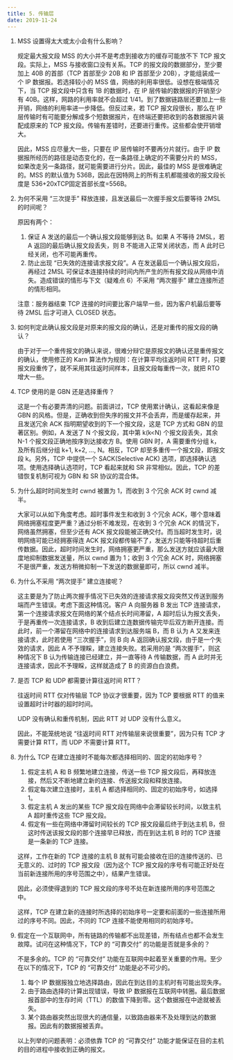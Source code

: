 ```yaml
---
title: 5. 传输层
date: 2019-11-24
---
```


1. MSS 设置得太大或太小会有什么影响？

   规定最大报文段 MSS 的大小并不是考虑到接收方的缓存可能放不下 TCP 报文段。实际上，MSS 与接收窗口没有关系。TCP 的报文段的数据部分，至少要加上 40B 的首部（TCP 首部至少 20B 和 IP 首部至少 20B），才能组装成一个 IP 数据报。若选择较小的 MSS 值，网络的利用率很低。设想在极端情况下，当 TCP 报文段中只含有 1B 的数据时，在 IP 层传输的数据报的开销至少有 40B。这样，网路的利用率就不会超过 1/41。到了数据链路层还要加上一些开销，网络的利用率进一步降低。但反过来，若 TCP 报文段很长，那么在 IP 层传输时有可能要分解成多个短数据报片，在终端还要把收到的各数据报片装配成原来的 TCP 报文段。传输有差错时，还要进行重传。这些都会使开销增大。

   因此，MSS 应尽量大一些，只要在 IP 层传输时不要再分片就行。由于 IP 数据报所经历的路径是动态变化的，在一条路径上确定的不需要分片的 MSS，如果改走另一条路径，就可能需要进行分片。因此，最佳的 MSS 是很难确定的。MSS 的默认值为 536B，因此在因特网上的所有主机都能接收的报文段长度是 536+20xTCP固定首部长度=556B。

2. 为何不采用 “三次提手” 释放连接，且发送最后一次握手报文后要等待 2MSL 的时间呢？

   原因有两个：

   1. 保证 A 发送的最后一个确认报文段能够到达 B。如果 A 不等待 2MSL，若 A 返回的最后确认报文段丢失，则 B 不能进入正常关闭状态，而 A 此时已经关闭，也不可能再重传。
   2. 防止出现 “已失效的连接请求报文段”。A 在发送最后一个确认报文段后，再经过 2MSL 可保证本连接持续的时间内所产生的所有报文段从网络中消失。造成错误的情形与下文（疑难点 6）不采用 “两次握手” 建立连接所述的情形相同。

   注意：服务器结束 TCP 连接的时间要比客户端早一些，因为客户机最后要等待 2MSL 后才可进入 CLOSED 状态。

3. 如何判定此确认报文段是对原来的报文段的确认，还是对重传的报文段的确认？

   由于对于一个重传报文的确认来说，很难分辩它是原报文的确认还是重传报文的确认，使用修正的 Karn 算法作为规则：在计算平均往返时间 RTT 时，只要报文段重传了，就不采用其往返时间样本，且报文段每重传一次，就把 RTO 增大一些。

4. TCP 使用的是 GBN 还是选择重传？

   这是一个有必要弄清的问题。前面讲过，TCP 使用累计确认，这看起来像是 GBN 的风格。但是，正确收到但失序的报文并不会丢弃，而是缓存起来，并且发送冗余 ACK 指明期望收到的下一个报文段，这是 TCP 方式和 GBN 的显著区别。例如，A 发送了 N 个报文段，其中第 k(k<N) 个报文段丢失，其余 N-1 个报文段正确地按序到达接收方 B。使用 GBN 时，A 需要重传分组 k，及所有后继分组 k+1, k+2, …, N。相反，TCP 却至多重传一个报文段，即报文段 k。另外，TCP 中提供一个 SACK(Selective ACK) 选项，即选择确认选项。使用选择确认选项时，TCP 看起来就和 SR 非常相似。因此，TCP 的差错恢复机制可视为 GBN 和 SR 协议的混合体。

5. 为什么超时时间发生时 cwnd 被置为 1，而收到 3 个冗余 ACK 时 cwnd 减半。

   大家可以从如下角度考虑。超时事件发生和收到 3 个冗余 ACK，哪个意味着网络拥塞程度更严重？通过分析不难发现，在收到 3 个冗余 ACK 的情況下，网络虽然拥塞，但至少还有 ACK 报文段能被正确交付。而当超时发生时，说明网络可能已经拥塞得连 ACK 报文段都传输不了，发送方只能等待超时后重传数据。因此，超时时间发生时，网络拥塞更严重，那么发送方就应该最大限度地抑制数据发送量，所以 cwnd 置为 1；收到 3 个冗余 ACK 时，网络拥塞不是很严重，发送方稍微抑制一下发送的数据量即可，所以 cwnd 减半。

6. 为什么不采用 “两次提手” 建立连接呢？

   这主要是为了防止两次握手情况下已失效的连接请求报文段突然又传送到服务端而产生错误。考虑下面这种情况。客户 A 向服务器 B 发出 TCP 连接请求，第一个连接请求报文在网络的某个结点长时间滞留，A 超时后认为报文丢失，于是再重传一次连接请求，B 收到后建立连数据传输完毕后双方断开连接。而此时，前一个滞留在网络中的连接请求到达服务端 B，而 B 认为 A 又发来连接请求，此时若使用 “三次握手”，则 B 向 A 返回确认报文段，由于是一个失效的请求，因此 A 不予理睬，建立连接失败。若采用的是 “两次握手”，则这种情况下 B 认为传输连接已经建立，并一直等待 A 传输数据，而 A 此时并无连接请求，因此不予理睬，这样就造成了 B 
   的资源白白浪费。

7. 是否 TCP 和 UDP 都需要计算往返时间 RTT？

   往返时间 RTT 仅对传输层 TCP 协议才很重要，因为 TCP 要根据 RTT 的值来设置超时计时器的超时时间。

   UDP 没有确认和重传机制，因此 RTT 对 UDP 没有什么意义。

   因此，不能笼统地说 “往返时间 RTT 对传输层来说很重要”，因为只有 TCP 才需要计算 RTT，而 UDP 不需要计算 RTT。

8. 为什么 TCP 在建立连接时不能每次都选择相同的、固定的初始序号？

   1. 假定主机 A 和 B 频繁地建立连接，传送一些 TCP 报文段后，再释放连接，然后又不断地建立新的连接、传送报文段和释放连接。
   2. 假定每次建立连接时，主机 A 都选择相同的、固定的初始序号，如选择 1。
   3. 假定主机 A 发出的某些 TCP 报文段在网络中会滞留较长时间，以致主机 A 超时重传这些 TCP 报文段。
   4. 假定有一些在网络中滞留时间较长的 TCP 报文段最后终于到达主机 B，但这时传送该报文段的那个连接早已释放，而在到达主机 B 时的 TCP 连接是一条新的 TCP 连接。

   这样，工作在新的 TCP 连接的主机 B 就有可能会接收在旧的连接传送的、已无意义的、过时的 TCP 报文段（因为这个 TCP 报文段的序号有可能正好处在当前新连接所用的序号范围之中），结果产生错误。

   因此，必须使得退到的 TCP 报文段的序号不处在新连接所用的序号范围之中。

   这样，TCP 在建立新的连接时所选择的初始序号一定要和前面的一些连接所用过的序号不同。因此，不同的 TCP 连接不能使用相同的初始序号。

9. 假定在一个互联网中，所有链路的传输都不出现差错，所有结点也都不会发生故障。试问在这种情况下，TCP 的 “可靠交付” 的功能是否就是多余的？

   不是多余的。TCP 的 “可靠交付” 功能在互联网中起着至关重要的作用。至少在以下的情况下，TCP 的 “可靠交付” 功能是必不可少的。

   1. 每个 IP 数据报独立地选择路由，因此在到达目的主机时有可能出现失序。
   2. 由于路由选择的计算出现错误，导致 IP 数据报在互联网中转圈。最后数据报首部中的生存时间（TTL）的数值下降到零。这个数据报在中途就被丢失。
   3. 某个路由器突然出现很大的通信量，以致路由器来不及处理到达的数据报。因此有的数据报被丢弃。

   以上列举的问题表明：必须依靠 TCP 的 “可靠交付” 功能才能保证在目的主机的目的进程中接收到正确的报文。
